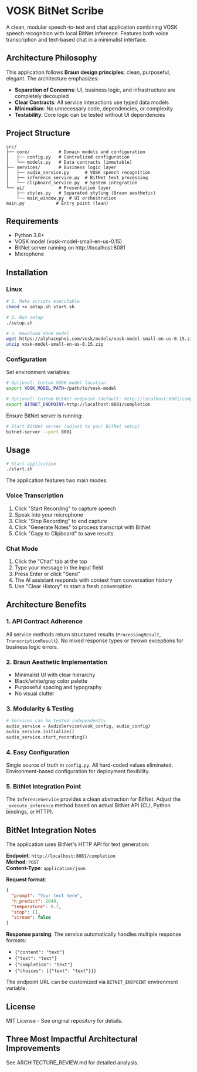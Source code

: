 # VOSK BitNet Scribe

A clean, modular speech-to-text and chat application combining VOSK speech recognition with local BitNet inference. Features both voice transcription and text-based chat in a minimalist interface.

## Architecture Philosophy

This application follows **Braun design principles**: clean, purposeful, elegant. The architecture emphasizes:

- **Separation of Concerns**: UI, business logic, and infrastructure are completely decoupled
- **Clear Contracts**: All service interactions use typed data models
- **Minimalism**: No unnecessary code, dependencies, or complexity
- **Testability**: Core logic can be tested without UI dependencies

## Project Structure

```
src/
├── core/           # Domain models and configuration
│   ├── config.py   # Centralized configuration
│   └── models.py   # Data contracts (immutable)
├── services/       # Business logic layer
│   ├── audio_service.py      # VOSK speech recognition
│   ├── inference_service.py  # BitNet text processing
│   └── clipboard_service.py  # System integration
└── ui/             # Presentation layer
    ├── styles.py   # Separated styling (Braun aesthetic)
    └── main_window.py  # UI orchestration
main.py            # Entry point (lean)
```

## Requirements

- Python 3.8+
- VOSK model (vosk-model-small-en-us-0.15)
- BitNet server running on http://localhost:8081
- Microphone

## Installation

### Linux

```bash
# 1. Make scripts executable
chmod +x setup.sh start.sh

# 2. Run setup
./setup.sh

# 3. Download VOSK model
wget https://alphacephei.com/vosk/models/vosk-model-small-en-us-0.15.zip
unzip vosk-model-small-en-us-0.15.zip
```

### Configuration

Set environment variables:

```bash
# Optional: Custom VOSK model location
export VOSK_MODEL_PATH=/path/to/vosk-model

# Optional: Custom BitNet endpoint (default: http://localhost:8081/completion)
export BITNET_ENDPOINT=http://localhost:8081/completion
```

Ensure BitNet server is running:
```bash
# Start BitNet server (adjust to your BitNet setup)
bitnet-server --port 8081
```

## Usage

```bash
# Start application
./start.sh
```

The application features two main modes:

### Voice Transcription
1. Click "Start Recording" to capture speech
2. Speak into your microphone
3. Click "Stop Recording" to end capture
4. Click "Generate Notes" to process transcript with BitNet
5. Click "Copy to Clipboard" to save results

### Chat Mode
1. Click the "Chat" tab at the top
2. Type your message in the input field
3. Press Enter or click "Send"
4. The AI assistant responds with context from conversation history
5. Use "Clear History" to start a fresh conversation

## Architecture Benefits

### 1. **API Contract Adherence**
All service methods return structured results (`ProcessingResult`, `TranscriptionResult`). No mixed response types or thrown exceptions for business logic errors.

### 2. **Braun Aesthetic Implementation**
- Minimalist UI with clear hierarchy
- Black/white/gray color palette
- Purposeful spacing and typography
- No visual clutter

### 3. **Modularity & Testing**
```python
# Services can be tested independently
audio_service = AudioService(vosk_config, audio_config)
audio_service.initialize()
audio_service.start_recording()
```

### 4. **Easy Configuration**
Single source of truth in `config.py`. All hard-coded values eliminated. Environment-based configuration for deployment flexibility.

### 5. **BitNet Integration Point**
The `InferenceService` provides a clean abstraction for BitNet. Adjust the `_execute_inference` method based on actual BitNet API (CLI, Python bindings, or HTTP).

## BitNet Integration Notes

The application uses BitNet's HTTP API for text generation:

**Endpoint**: `http://localhost:8081/completion`  
**Method**: `POST`  
**Content-Type**: `application/json`

**Request format**:
```json
{
  "prompt": "Your text here",
  "n_predict": 2048,
  "temperature": 0.7,
  "stop": [],
  "stream": false
}
```

**Response parsing**: The service automatically handles multiple response formats:
- `{"content": "text"}`
- `{"text": "text"}`
- `{"completion": "text"}`
- `{"choices": [{"text": "text"}]}`

The endpoint URL can be customized via `BITNET_ENDPOINT` environment variable.

## License

MIT License - See original repository for details.

## Three Most Impactful Architectural Improvements

See ARCHITECTURE_REVIEW.md for detailed analysis.
